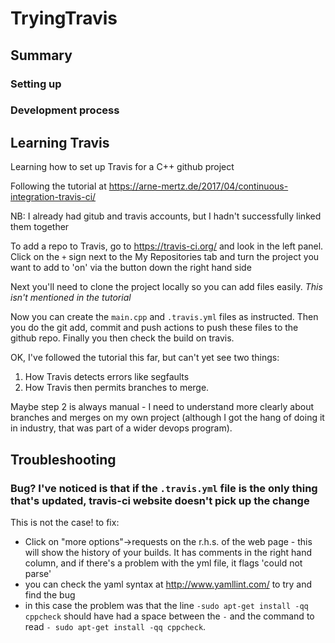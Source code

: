 # TryingTravis

## Summary

### Setting up




### Development process



## Learning Travis

Learning how to set up Travis for a C++ github project

Following the tutorial at https://arne-mertz.de/2017/04/continuous-integration-travis-ci/

NB: I already had gitub and travis accounts, but I hadn't successfully linked them together

To add a repo to Travis, go to https://travis-ci.org/ and look in the left panel. Click on the `+` sign next to the My Repositories tab and turn the project you want to add to 'on' via the button down the right hand side

Next you'll need to clone the project locally so you can add files easily. *This isn't mentioned in the tutorial*

Now you can create the `main.cpp` and `.travis.yml` files as instructed. Then you do the git add, commit and push actions to push these files to the github repo. Finally you then check the build on travis. 

OK, I've followed the tutorial this far, but can't yet see two things:

1. How Travis detects errors like segfaults
2. How Travis then permits branches to merge. 

Maybe step 2 is always manual - I need to understand more clearly about branches and merges on my own project (although I got the hang of doing it in industry, that was part of a wider devops program). 

## Troubleshooting

### Bug? I've noticed is that if the `.travis.yml` file is the only thing that's updated, travis-ci website doesn't pick up the change

This is not the case! to fix: 

- Click on "more options"->requests on the r.h.s. of the web page - this will show the history of your builds. It has comments in the right hand column, and if there's a problem with the yml file, it flags 'could not parse'
- you can check the yaml syntax at http://www.yamllint.com/ to try and find the bug
- in this case the problem was that the line `-sudo apt-get install -qq cppcheck` should have had a space between the `-` and the command to read `- sudo apt-get install -qq cppcheck`. 
